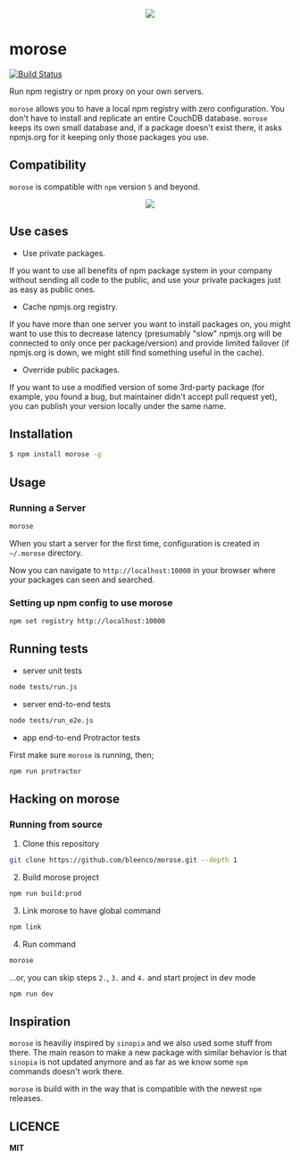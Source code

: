 
<p align="center">
  <img src="https://cloud.githubusercontent.com/assets/1796022/26799017/160416cc-4a34-11e7-919e-91d0a2359d8c.png">
</p>

# morose

[![Build Status](https://travis-ci.org/bleenco/morose.svg?branch=master)](https://travis-ci.org/bleenco/morose)

Run npm registry or npm proxy on your own servers.

`morose` allows you to have a local npm registry with zero configuration. You don't have to install and replicate an entire CouchDB database. `morose` keeps its own small database and, if a package doesn't exist there, it asks npmjs.org for it keeping only those packages you use.

## Compatibility

`morose` is compatible with `npm` version `5` and beyond.

<p align="center">
  <img src="https://user-images.githubusercontent.com/1796022/26878368-85bc3850-4b8d-11e7-9d6b-8bee91a41280.png">
</p>

## Use cases

- Use private packages.

If you want to use all benefits of npm package system in your company without sending all code to the public, and use your private packages just as easy as public ones.

- Cache npmjs.org registry.

If you have more than one server you want to install packages on, you might want to use this to decrease latency (presumably "slow" npmjs.org will be connected to only once per package/version) and provide limited failover (if npmjs.org is down, we might still find something useful in the cache).

- Override public packages.

If you want to use a modified version of some 3rd-party package (for example, you found a bug, but maintainer didn't accept pull request yet), you can publish your version locally under the same name.

## Installation

```sh
$ npm install morose -g
```

## Usage

### Running a Server

```sh
morose
```

When you start a server for the first time, configuration is created in `~/.morose` directory.

Now you can navigate to `http://localhost:10000` in your browser where your packages can seen and searched.

### Setting up npm config to use morose

```sh
npm set registry http://localhost:10000
```

## Running tests

* server unit tests

```sh
node tests/run.js
```

* server end-to-end tests

```sh
node tests/run_e2e.js
```

* app end-to-end Protractor tests

First make sure `morose` is running, then;

```sh
npm run protractor
```

## Hacking on morose

### Running from source

1. Clone this repository

```sh
git clone https://github.com/bleenco/morose.git --depth 1
```

2. Build morose project

```sh
npm run build:prod
```

3. Link morose to have global command

```sh
npm link
```

4. Run command

```sh
morose
```

...or, you can skip steps `2.`, `3.` and `4.` and start project in dev mode

```sh
npm run dev
```

## Inspiration

`morose` is heaviliy inspired by `sinopia` and we also used some stuff from there.
The main reason to make a new package with similar behavior is that `sinopia` is not updated anymore and as far as we know some `npm` commands doesn't work there.

`morose` is build with in the way that is compatible with the newest `npm` releases.

## LICENCE

**MIT**
